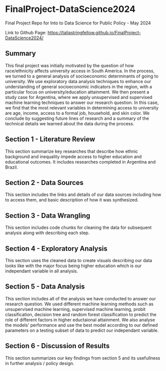 # FinalProject-DataScience2024
Final Project Repo for Into to Data Science for Public Policy - May 2024 

Link to Github Page:
https://taliastringfellow.github.io/FinalProject-DataScience2024/

## Summary

This final project was initially motivated by the question of how race/ethnicity affects university access in South America. In the process, we turned to a general analysis of socioeconomic determinants of going to university. We use exploratory data analysis techniques to enhance our understanding of general socioeconomic indicators in the region, with a particular focus on university/education attainment. We then present a study case for Argentina, where we apply unsupervised and supervised machine learning techniques to answer our research question. In this case, we find that the most relevant variables in determining access to university are age, income, access to a formal job, household, and skin color. We conclude by suggesting future lines of research and a summary of the technical details we learned about the data during the process.

## Section 1 - Literature Review

This section summarize key researches that describe how ethnic background and inequality impede access to higher 
education and educational outcomes. It includes researches completed in Argentina and Brazil.

## Section 2 - Data Sources

This section includes the links and details of our data sources including how to access them, and basic description 
of how it was synthesized.

## Section 3 - Data Wrangling

This section includes code chunks for cleaning the data for subsequent analysis along with describing each step.

## Section 4 - Exploratory Analysis

This section uses the cleaned data to create visuals describing our data looks like with the major focus being 
higher education which is our independant variable in all analysis.

## Section 5 - Data Analysis

This section includes all of the analysis we have conducted to answer our research question. We used different machine
learning methods such as unsupervised machine learning, supervised machine learning, probit classification, decision tree
 and random forest classification to predict the role of different factors in higher eductaional attainment.
We also analyse the models' performance and use the best model according to our defined parameters on a testing subset
of data to predict our independant variable.

## Section 6 - Discussion of Results

This section summarizes our key findings from section 5 and its usefullness in further analysis / policy design.

